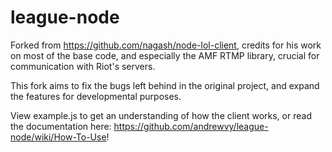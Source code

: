 league-node
===============

Forked from https://github.com/nagash/node-lol-client, credits for his work on most of the base code, and especially the AMF RTMP library, crucial for communication with Riot's servers.

This fork aims to fix the bugs left behind in the original project, and expand the features for developmental purposes.

View example.js to get an understanding of how the client works, or read the documentation here: https://github.com/andrewvy/league-node/wiki/How-To-Use!